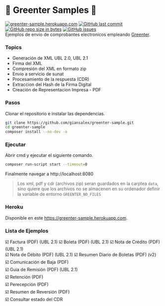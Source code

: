 # :tada: Greenter Samples :tada: 
[![greenter-sample.herokuapp.com](https://img.shields.io/website-up-down-green-red/http/shields.io.svg?label=greenter-sample.herokuapp.com&style=flat-square)](https://greenter-sample.herokuapp.com) [![GitHub last commit](https://img.shields.io/github/last-commit/giansalex/greenter-sample.svg?style=flat-square)](https://github.com/giansalex/greenter-sample) [![GitHub repo size in bytes](https://img.shields.io/github/repo-size/giansalex/greenter-sample.svg?style=flat-square)](https://github.com/giansalex/greenter-sample) [![GitHub issues](https://img.shields.io/github/issues/giansalex/greenter-sample.svg?style=flat-square)](https://github.com/giansalex/greenter-sample/issues)  
Ejemplos de envio de comprobantes electronicos empleando [Greenter](https://github.com/giansalex/greenter).

### Topics
- Generación de XML UBL 2.0, UBL 2.1
- Firma del XML
- Compresión del XML en formato zip
- Envio a servicio de sunat
- Procesamiento de la respuesta (CDR)
- Extraccion del Hash de la Firma Digital
- Creación de Representacion Impresa - PDF

### Pasos

Clonar el repositorio e instalar las dependencias.

```bash
git clone https://github.com/giansalex/greenter-sample.git
cd greenter-sample
composer install --no-dev -o
```

### Ejecutar

Abrir cmd y ejecutar el siguiente comando.

```bash
composer run-script start --timeout=0
```

Finalmente navegar a http://localhost:8080
> Los xml, pdf y cdr (archivos zip) seran guardados en la carptea `data`, sino quiere que los archivos no se almacenen en su ordenador definir la variable de entorno `GREENTER_NO_FILES`

### Heroku
Disponible en este https://greenter-sample.herokuapp.com.

### Lista de Ejemplos
:ballot_box_with_check: Factura (PDF) (UBL 2.1)
:ballot_box_with_check: Boleta  (PDF) (UBL 2.1)
:ballot_box_with_check: Nota de Crédito (PDF) (UBL 2.1)  
:ballot_box_with_check: Nota de Débito  (PDF) (UBL 2.1)
:ballot_box_with_check: Resumen Diario de Boletas (PDF) (v2)    
:ballot_box_with_check: Comunicación de Baja (PDF)  
:ballot_box_with_check: Guia de Remisión  (PDF) (UBL 2.1)    
:ballot_box_with_check: Retención (PDF)  
:ballot_box_with_check: Perecepción (PDF)  
:ballot_box_with_check: Resumen de Reversión (PDF)  
:ballot_box_with_check: Consultar estado del CDR  
